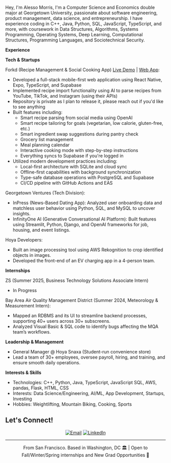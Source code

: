 Hey, I'm Alesso Morris,
I'm a Computer Science and Economics double major at Georgetown University, passionate about software engineering, product management, data science, and entrepreneurship. I have experience coding in C++, Java, Python, SQL, JavaScript, TypeScript, and more, with coursework in Data Structures, Algorithms, Systems Programming, Operating Systems, Deep Learning, Computational Structures, Programming Languages, and Sociotechnical Security.

****Experience****

**Tech & Startups**

Forkd (Recipe Management & Social Cooking App) [Live Demo](https://www.youtube.com/watch?v=pfniRacoiQs) | [Web App](https://forkd.lovable.app):
- Developed a full-stack mobile-first web application using React Native, Expo, TypeScript, and Supabase
- Implemented recipe import functionality using AI to parse recipes from YouTube, TikTok, and Instagram (using their APIs)
- Repository is private as I plan to release it, please reach out if you'd like to see anything
- Built features including:
  - Smart recipe parsing from social media using OpenAI
  - Smart recipe tailoring for goals (vegetarian, low calorie, gluten-free, etc.)
  - Smart ingredient swap suggestions during pantry check
  - Grocery list management
  - Meal planning calendar
  - Interactive cooking mode with step-by-step instructions
  - Everything syncs to Supabase if you're logged in
- Utilized modern development practices including:
  - Local-first architecture with SQLite and cloud sync
  - Offline-first capabilities with background synchronization
  - Type-safe database operations with PostgreSQL and Supabase
  - CI/CD pipeline with GitHub Actions and EAS

Georgetown Ventures (Tech Division):
- InPress (News-Based Dating App): Analyzed user onboarding data and matchless user behavior using Python, SQL, and MySQL to uncover insights.
- InfinityOne AI (Generative Conversational AI Platform): Built features using Streamlit, Python, Django, and OpenAI frameworks for job, housing, and event listings.

Hoya Developers:
- Built an image processing tool using AWS Rekognition to crop identified objects in images.
- Developed the front-end of an EV charging app in a 4-person team.

**Internships**

ZS (Summer 2025, Business Technology Solutions Associate Intern)
- In Progress

Bay Area Air Quality Management District (Summer 2024, Meteorology & Measurement Intern):
- Mapped an RDBMS and its UI to streamline backend processes, supporting 40+ users across 30+ subscreens.
- Analyzed Visual Basic & SQL code to identify bugs affecting the MQA team’s workflows.
  
**Leadership & Management**
- General Manager @ Hoya Snaxa (Student-run convenience store)
- Lead a team of 30+ employees, oversee payroll, hiring, and training, and ensure smooth daily operations.

**Interests & Skills**
- Technologies: C++, Python, Java, TypeScript, JavaScript SQL, AWS, pandas, Flask, HTML, CSS
- Interests: Data Science/Engineering, AI/ML, App Development, Startups, Investing
- Hobbies: Weightlifting, Mountain Biking, Cooking, Sports

## Let's Connect! 
<div align="center">
  
[![Email](https://img.shields.io/badge/Email-am3245%40georgetown.edu-red?style=for-the-badge&logo=gmail)](mailto:axm3@georgetown.edu)
[![LinkedIn](https://img.shields.io/badge/LinkedIn-alessomorris-blue?style=for-the-badge&logo=linkedin)]([https://www.linkedin.com/in/alessomorris](https://www.linkedin.com/in/alesso-morris-3a4b7a26b/))

</div>

---
<p align="center">
  From San Francisco. Based in Washington, DC 🏛️ | Open to Fall/Winter/Spring internships and New Grad Opportunities 🚀
</p>
